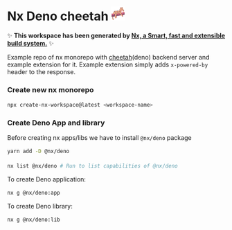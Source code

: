 # Nx Deno cheetah <img alt="cutest logo ever" src='https://raw.githubusercontent.com/azurystudio/cheetah/dev/.github/cheetah.svg' width='32px' />

✨ **This workspace has been generated by [Nx, a Smart, fast and extensible build system.](https://nx.dev)** ✨

Example repo of nx monorepo with [cheetah](https://github.com/azurystudio/cheetah)(deno) backend server and example extension for it.
Example extension simply adds `x-powered-by` header to the response.

### Create new nx monorepo

```bash
npx create-nx-workspace@latest <workspace-name>
```

### Create Deno App and library

Before creating nx apps/libs we have to install `@nx/deno` package

```bash
yarn add -D @nx/deno

nx list @nx/deno # Run to list capabilities of @nx/deno
```

To create Deno application:

```bash
nx g @nx/deno:app
```

To create Deno library:

```bash
nx g @nx/deno:lib
```
